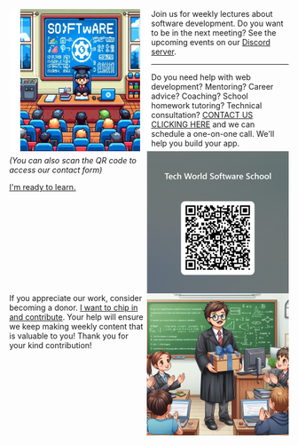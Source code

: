 <img align="left" src="https://github.com/nbktechworld/.github/raw/main/profile/tw-software-school.jpeg" alt="Image of an instructor and students in a classroom, with the word Software on the panel behind the instructor chair" width="256" />
Join us for weekly lectures about software development. Do you want to be in the next meeting? See the upcoming events on our <a href="https://discord.com/invite/MJwGcwcdae" target="_blank" rel="noreferer">Discord server</a>.

<hr>

<img align="right" src="https://github.com/nbktechworld/.github/raw/main/profile/qr-code-contact-form.png" alt="QRCode for Tech World Software School contact form" width="256" />
Do you need help with web development? Mentoring? Career advice? Coaching? School homework tutoring? Technical consultation? <a href="https://forms.office.com/Pages/ResponsePage.aspx?id=DQSIkWdsW0yxEjajBLZtrQAAAAAAAAAAAAMAABaTHW5UM1gwT01FRjJZUllMTDBIRDZMWk1KV0xEUi4u">CONTACT US CLICKING HERE</a> and we can schedule a one-on-one call. We'll help you build your app.

_(You can also scan the QR code to access our contact form)_

<a href="https://forms.office.com/Pages/ResponsePage.aspx?id=DQSIkWdsW0yxEjajBLZtrQAAAAAAAAAAAAMAABaTHW5UM1gwT01FRjJZUllMTDBIRDZMWk1KV0xEUi4u">I'm ready to learn.</a>

<br clear="right">

<img align="right" src="https://github.com/nbktechworld/.github/raw/main/profile/instructor-with-present-box.png" alt="Image of an instructor holding a present box in front of his students" width="256" />
If you appreciate our work, consider becoming a donor. 
<a href="https://linktr.ee/nbktechworld">I want to chip in and contribute</a>. 
Your help will ensure we keep making weekly content that is valuable to you!
Thank you for your kind contribution!

